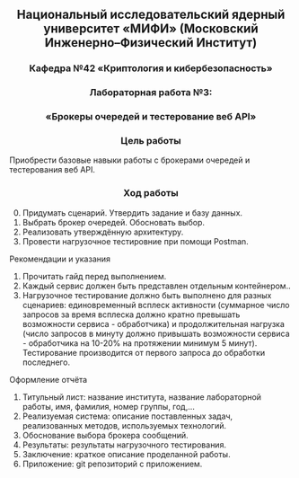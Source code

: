 ## <div align="center"> Национальный исследовательский ядерный университет «МИФИ» (Московский Инженерно–Физический Институт)


### <div align="center"> Кафедра №42 «Криптология и кибербезопасность»


### <div align="center"> Лабораторная работа №3: 
### <div align="center">«Брокеры очередей и тестерование веб API»


### <div align="center"> Цель работы


Приобрести базовые навыки работы с брокерами очередей и тестерования веб API.

### <div align="center"> Ход работы

0. Придумать сценарий. Утвердить задание и базу данных.
1. Выбрать брокер очередей. Обосновать выбор.
2. Реализовать утверждённую архитектуру.
4. Провести нагрузочное тестировние при помощи Postman.

Рекомендации и указания

1. Прочитать гайд перед выполнением.
2. Каждый сервис должен быть представлен отдельным контейнером..
3. Нагрузочное тестирование должно быть выполнено для разных сценариев: единовременный всплеск активности (суммарное число запросов за время всплеска должно кратно превышать возможности сервиса - обработчика) и продолжительная нагрузка (число запросов в минуту должно привышать возможности сервиса - обработчика на 10-20% на протяжении минимум 5 минут). Тестирование производится от первого запроса до обработки последнего.

Оформление отчёта
1. Титульный лист: название института, название лабораторной работы, имя, фамилия,
номер группы, год,…
2. Реализуемая система: описание поставленных задач, реализованных методов, используемых технологий.
3. Обоснование выбора брокера сообщений.
4. Результаты: результаты нагрузочного тестирования.
5. Заключение: краткое описание проделанной работы.
6. Приложение: git репозиторий с приложением.